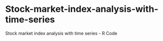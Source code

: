 # Stock-market-index-analysis-with-time-series
Stock market index analysis with time series - R Code
